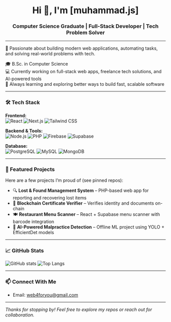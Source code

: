 <h1 align="center">Hi 👋, I'm [muhammad.js]</h1>
<h3 align="center">Computer Science Graduate | Full-Stack Developer | Tech Problem Solver</h3>

---

🚀 Passionate about building modern web applications, automating tasks, and solving real-world problems with tech.

🎓 B.Sc. in Computer Science  
💻 Currently working on full-stack web apps, freelance tech solutions, and AI-powered tools  
🌱 Always learning and exploring better ways to build fast, scalable software

---

### 🛠️ Tech Stack

**Frontend:**  
![React](https://img.shields.io/badge/-React-black?style=flat-square&logo=react) 
![Next.js](https://img.shields.io/badge/-Next.js-black?style=flat-square&logo=next.js) 
![Tailwind CSS](https://img.shields.io/badge/-TailwindCSS-06B6D4?style=flat-square&logo=tailwind-css)

**Backend & Tools:**  
![Node.js](https://img.shields.io/badge/-Node.js-black?style=flat-square&logo=node.js) 
![PHP](https://img.shields.io/badge/-PHP-777BB4?style=flat-square&logo=php) 
![Firebase](https://img.shields.io/badge/-Firebase-black?style=flat-square&logo=firebase) 
![Supabase](https://img.shields.io/badge/-Supabase-3ECF8E?style=flat-square&logo=supabase) 

**Database:**  
![PostgreSQL](https://img.shields.io/badge/-PostgreSQL-black?style=flat-square&logo=postgresql) 
![MySQL](https://img.shields.io/badge/-MySQL-black?style=flat-square&logo=mysql) 
![MongoDB](https://img.shields.io/badge/-MongoDB-black?style=flat-square&logo=mongodb)

---

### 📌 Featured Projects

Here are a few projects I’m proud of (see pinned repos):

- 🔍 **Lost & Found Management System** – PHP-based web app for reporting and recovering lost items  
- 🔐 **Blockchain Certificate Verifier** – Verifies identity and documents on-chain  
- 🍽️ **Restaurant Menu Scanner** – React + Supabase menu scanner with barcode integration  
- 🤖 **AI-Powered Malpractice Detection** – Offline ML project using YOLO + EfficientDet models

---

### 📈 GitHub Stats

![GitHub stats](https://github-readme-stats.vercel.app/api?username=YourUsername&show_icons=true&theme=radical)
![Top Langs](https://github-readme-stats.vercel.app/api/top-langs/?username=YourUsername&layout=compact&theme=radical)

---

### 📫 Connect With Me

- Email: [web4foryou@gmail.com](mailto:your@email.com)

---

_Thanks for stopping by! Feel free to explore my repos or reach out for collaboration._

